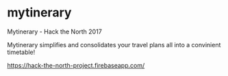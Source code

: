 # mytinerary
Mytinerary - Hack the North 2017

Mytinerary simplifies and consolidates your travel plans all into a convinient timetable!

https://hack-the-north-project.firebaseapp.com/
